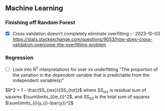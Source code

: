 ## Machine Learning

### Finishing off Random Forest

- [x] Cross validation doesn't completely eliminate overfitting ✅ 2023-10-03
https://stats.stackexchange.com/questions/9053/how-does-cross-validation-overcome-the-overfitting-problem

### Regression

- [ ] Look into R$^{2}$ interpretations for over vs underfitting
"The proportion of the variation in the dependent variable that is predictable from the independent variable(s)"

$R^2 = 1 - \frac{SS_{res}}{SS_{tot}}$ where $SS_{res}$ is residual sum of squares $\sum\limits_{i}e_{i}^2$, and $SS_{tot}$ is the total sum of squares $\sum\limits_{i}(y_{i}-\bar{y})^2$

